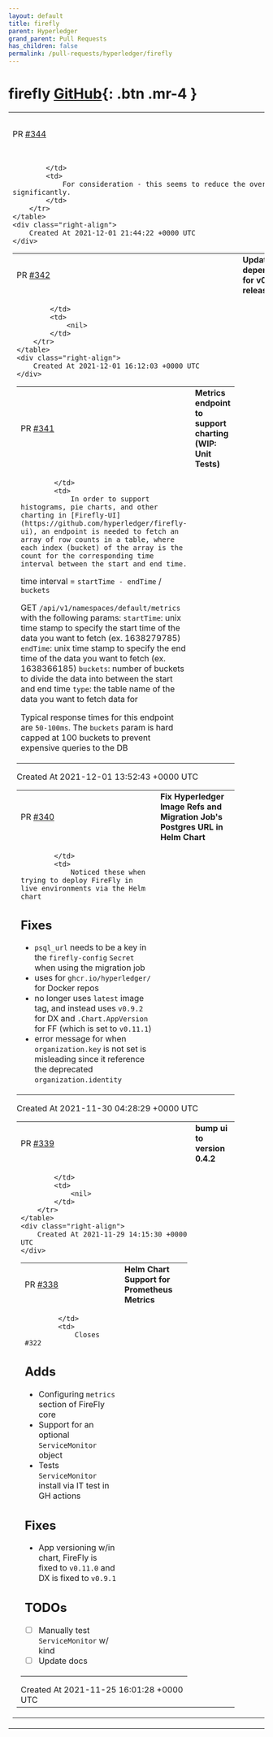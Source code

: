 ```yaml
---
layout: default
title: firefly
parent: Hyperledger
grand_parent: Pull Requests
has_children: false
permalink: /pull-requests/hyperledger/firefly
---
```


# firefly <span class="fs-3 right-align">[GitHub](https://github.com/hyperledger/firefly){: .btn .mr-4 }</span>


<div>
    <table>
        <tr>
            <td>
                PR <a href="https://github.com/hyperledger/firefly/pull/344" class=".btn">#344</a>
            </td>
            <td>
                <b>
                    Reduce overhead of gocritic
                </b>
            </td>
        </tr>
        <tr>
            <td>
                
            </td>
            <td>
                For consideration - this seems to reduce the overhead significantly.
            </td>
        </tr>
    </table>
    <div class="right-align">
        Created At 2021-12-01 21:44:22 +0000 UTC
    </div>
</div>

<div>
    <table>
        <tr>
            <td>
                PR <a href="https://github.com/hyperledger/firefly/pull/342" class=".btn">#342</a>
            </td>
            <td>
                <b>
                    Update dependencies for v0.11.1 release
                </b>
            </td>
        </tr>
        <tr>
            <td>
                
            </td>
            <td>
                <nil>
            </td>
        </tr>
    </table>
    <div class="right-align">
        Created At 2021-12-01 16:12:03 +0000 UTC
    </div>
</div>

<div>
    <table>
        <tr>
            <td>
                PR <a href="https://github.com/hyperledger/firefly/pull/341" class=".btn">#341</a>
            </td>
            <td>
                <b>
                    Metrics endpoint to support charting (WIP: Unit Tests)
                </b>
            </td>
        </tr>
        <tr>
            <td>
                
            </td>
            <td>
                In order to support histograms, pie charts, and other charting in [Firefly-UI](https://github.com/hyperledger/firefly-ui), an endpoint is needed to fetch an array of row counts in a table, where each index (bucket) of the array is the count for the corresponding time interval between the start and end time.

time interval = `startTime - endTime` / `buckets`

GET `/api/v1/namespaces/default/metrics` with the following params:
`startTime`: unix time stamp to specify the start time of the data you want to fetch (ex. 1638279785)
`endTime`: unix time stamp to specify the end time of the data you want to fetch (ex. 1638366185)
`buckets`: number of buckets to divide the data into between the start and end time
`type`: the table name of the data you want to fetch data for

Typical response times for this endpoint are `50-100ms`. The `buckets` param is hard capped at 100 buckets to prevent expensive queries to the DB
            </td>
        </tr>
    </table>
    <div class="right-align">
        Created At 2021-12-01 13:52:43 +0000 UTC
    </div>
</div>

<div>
    <table>
        <tr>
            <td>
                PR <a href="https://github.com/hyperledger/firefly/pull/340" class=".btn">#340</a>
            </td>
            <td>
                <b>
                    Fix Hyperledger Image Refs and Migration Job's Postgres URL in Helm Chart
                </b>
            </td>
        </tr>
        <tr>
            <td>
                
            </td>
            <td>
                Noticed these when trying to deploy FireFly in live environments via the Helm chart

## Fixes

* `psql_url` needs to be a key in the `firefly-config` `Secret` when using the migration job
* uses for `ghcr.io/hyperledger/` for Docker repos
* no longer uses `latest` image tag, and instead uses `v0.9.2` for DX and `.Chart.AppVersion` for FF (which is set to `v0.11.1`)
* error message for when `organization.key` is not set is misleading since it reference the deprecated `organization.identity`
            </td>
        </tr>
    </table>
    <div class="right-align">
        Created At 2021-11-30 04:28:29 +0000 UTC
    </div>
</div>

<div>
    <table>
        <tr>
            <td>
                PR <a href="https://github.com/hyperledger/firefly/pull/339" class=".btn">#339</a>
            </td>
            <td>
                <b>
                    bump ui to version 0.4.2
                </b>
            </td>
        </tr>
        <tr>
            <td>
                
            </td>
            <td>
                <nil>
            </td>
        </tr>
    </table>
    <div class="right-align">
        Created At 2021-11-29 14:15:30 +0000 UTC
    </div>
</div>

<div>
    <table>
        <tr>
            <td>
                PR <a href="https://github.com/hyperledger/firefly/pull/338" class=".btn">#338</a>
            </td>
            <td>
                <b>
                    Helm Chart Support for Prometheus Metrics
                </b>
            </td>
        </tr>
        <tr>
            <td>
                
            </td>
            <td>
                Closes #322

## Adds
* Configuring `metrics` section of FireFly core
* Support for an optional `ServiceMonitor` object
* Tests `ServiceMonitor` install via IT test in GH actions

## Fixes
* App versioning w/in chart, FireFly is fixed to `v0.11.0` and DX is fixed to `v0.9.1`

## TODOs
- [ ] Manually test `ServiceMonitor` w/ kind
- [ ] Update docs
            </td>
        </tr>
    </table>
    <div class="right-align">
        Created At 2021-11-25 16:01:28 +0000 UTC
    </div>
</div>

